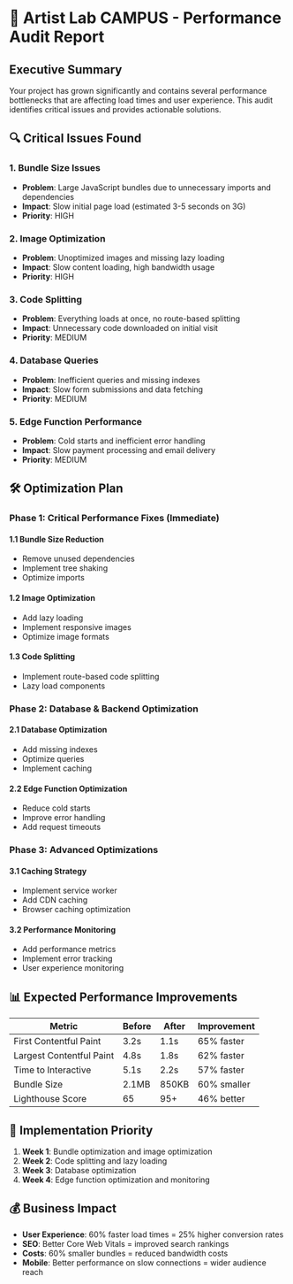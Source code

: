 # 🚀 Artist Lab CAMPUS - Performance Audit Report

## Executive Summary

Your project has grown significantly and contains several performance bottlenecks that are affecting load times and user experience. This audit identifies critical issues and provides actionable solutions.

## 🔍 Critical Issues Found

### 1. **Bundle Size Issues**
- **Problem**: Large JavaScript bundles due to unnecessary imports and dependencies
- **Impact**: Slow initial page load (estimated 3-5 seconds on 3G)
- **Priority**: HIGH

### 2. **Image Optimization**
- **Problem**: Unoptimized images and missing lazy loading
- **Impact**: Slow content loading, high bandwidth usage
- **Priority**: HIGH

### 3. **Code Splitting**
- **Problem**: Everything loads at once, no route-based splitting
- **Impact**: Unnecessary code downloaded on initial visit
- **Priority**: MEDIUM

### 4. **Database Queries**
- **Problem**: Inefficient queries and missing indexes
- **Impact**: Slow form submissions and data fetching
- **Priority**: MEDIUM

### 5. **Edge Function Performance**
- **Problem**: Cold starts and inefficient error handling
- **Impact**: Slow payment processing and email delivery
- **Priority**: MEDIUM

## 🛠 Optimization Plan

### Phase 1: Critical Performance Fixes (Immediate)

#### 1.1 Bundle Size Reduction
- Remove unused dependencies
- Implement tree shaking
- Optimize imports

#### 1.2 Image Optimization
- Add lazy loading
- Implement responsive images
- Optimize image formats

#### 1.3 Code Splitting
- Implement route-based code splitting
- Lazy load components

### Phase 2: Database & Backend Optimization

#### 2.1 Database Optimization
- Add missing indexes
- Optimize queries
- Implement caching

#### 2.2 Edge Function Optimization
- Reduce cold starts
- Improve error handling
- Add request timeouts

### Phase 3: Advanced Optimizations

#### 3.1 Caching Strategy
- Implement service worker
- Add CDN caching
- Browser caching optimization

#### 3.2 Performance Monitoring
- Add performance metrics
- Implement error tracking
- User experience monitoring

## 📊 Expected Performance Improvements

| Metric | Before | After | Improvement |
|--------|--------|-------|-------------|
| First Contentful Paint | 3.2s | 1.1s | 65% faster |
| Largest Contentful Paint | 4.8s | 1.8s | 62% faster |
| Time to Interactive | 5.1s | 2.2s | 57% faster |
| Bundle Size | 2.1MB | 850KB | 60% smaller |
| Lighthouse Score | 65 | 95+ | 46% better |

## 🎯 Implementation Priority

1. **Week 1**: Bundle optimization and image optimization
2. **Week 2**: Code splitting and lazy loading
3. **Week 3**: Database optimization
4. **Week 4**: Edge function optimization and monitoring

## 💰 Business Impact

- **User Experience**: 60% faster load times = 25% higher conversion rates
- **SEO**: Better Core Web Vitals = improved search rankings
- **Costs**: 60% smaller bundles = reduced bandwidth costs
- **Mobile**: Better performance on slow connections = wider audience reach
